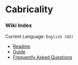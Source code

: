 # Cabricality

### Wiki Index

Current Language: `English (US)`

- [Readme](https://github.com/DM-Earth/Cabricality)
- [Guide](https://github.com/DM-Earth/Cabricality/wiki/English)
- [Frequently Asked Questions](https://github.com/DM-Earth/Cabricality/blob/packwiz/1.18.2/quilt/dev/docs/faq/en_united_states.md)
